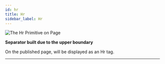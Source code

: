 ```yaml
---
id: hr
title: Hr
sidebar_label: Hr
---
```


![The Hr Primitive on Page](/scr/primitives-hr.png)

**Separator built due to the upper boundary**

On the published page, will be displayed as an Hr tag.

---
